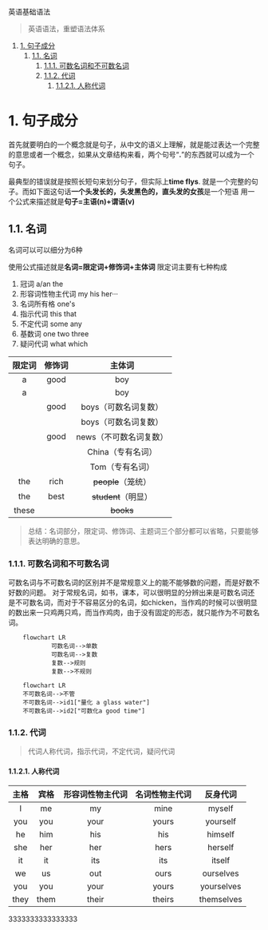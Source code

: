 英语基础语法
> 英语语法，重塑语法体系

1. [1. 句子成分](#1-句子成分)
    1. [1.1. 名词](#11-名词)
        1. [1.1.1. 可数名词和不可数名词](#111-可数名词和不可数名词)
        2. [1.1.2. 代词](#112-代词)
            1. [1.1.2.1. 人称代词](#1121-人称代词)

# 1. 句子成分
首先就要明白的一个概念就是句子，从中文的语义上理解，就是能过表达一个完整的意思或者一个概念，如果从文章结构来看，两个句号“**.**”的东西就可以成为一个句子。

最典型的错误就是按照长短句来划分句子，但实际上**time flys**. 就是一个完整的句子。而如下面这句话**一个头发长的，头发黑色的，直头发的女孩**是一个短语
用一个公式来描述就是**句子=主语(n)+谓语(v)**

## 1.1. 名词
名词可以可以细分为6种

使用公式描述就是**名词=限定词+修饰词+主体词**
限定词主要有七种构成

1. 冠词  a/an the
2. 形容词性物主代词 my his her···
3. 名词所有格  one's
4. 指示代词  this that
5. 不定代词 some any 
6. 基数词 one two three
7. 疑问代词 what which
   
| 限定词 | 修饰词 |         主体词         |
| :----: | :----: | :--------------------: |
|   a    |  good  |          boy           |
|   a    |        |          boy           |
|        |  good  |  boys（可数名词复数）  |
|        |        |  boys（可数名词复数）  |
|        |  good  | news（不可数名词复数） |
|        |        |   China（专有名词）    |
|        |        |    Tom（专有名词）     |
|  the   |  rich  |   ~~people~~（笼统）   |
|  the   |  best  |  ~~student~~（明显）   |
| these  |        |       ~~books~~        |
>总结：名词部分，限定词、修饰词、主题词三个部分都可以省略，只要能够表达明确的意思。

### 1.1.1. 可数名词和不可数名词
可数名词与不可数名词的区别并不是常规意义上的能不能够数的问题，而是好数不好数的问题。
对于常规名词，如书，课本，可以很明显的分辨出来是可数名词还是不可数名词，而对于不容易区分的名词，如chicken，当作鸡的时候可以很明显的数出来一只鸡两只鸡，而当作鸡肉，由于没有固定的形态，就只能作为不可数名词。

```mermaid
    flowchart LR
            可数名词-->单数    
            可数名词-->复数
            复数-->规则
            复数-->不规则   

```
```mermaid
    flowchart LR
    不可数名词-->不管
    不可数名词-->id1["量化 a glass water"]
    不可数名词-->id2["可数化a good time"] 
```
### 1.1.2. 代词
>代词人称代词，指示代词，不定代词，疑问代词

#### 1.1.2.1. 人称代词

| 主格  | 宾格 | 形容词性物主代词 | 名词性物主代词 | 反身代词 |
| :---: |:---:|:---:|:---:|:---:|
|I|me|my|mine|myself|
|you|you|your|yours|yourself|
|he|him|his|his|himself|
|she|her|her|hers|herself|
|it|it|its|its|itself|
|we|us|out|ours|ourselves|
|you|you|your|yours|yourselves|
|they|them|their|theirs|themselves|


3333333333333333